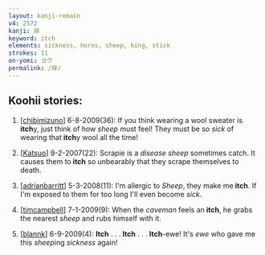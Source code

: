 ```yaml
---
layout: kanji-remain
v4: 2572
kanji: 痒
keyword: itch
elements: sickness, horns, sheep, king, stick
strokes: 11
on-yomi: ヨウ
permalink: /痒/
---
```


## Koohii stories: 

1) [<a href="http://kanji.koohii.com/profile/chibimizuno">chibimizuno</a>] 6-8-2009(36): If you think wearing a wool sweater is<strong> itch</strong>y, just think of how <em>sheep</em> must feel! They must be so<em> sick</em> of wearing that<strong> itch</strong>y wool all the time!

2) [<a href="http://kanji.koohii.com/profile/Katsuo">Katsuo</a>] 9-2-2007(22): Scrapie is a <em>disease sheep</em> sometimes catch. It causes them to<strong> itch</strong> so unbearably that they scrape themselves to death.

3) [<a href="http://kanji.koohii.com/profile/adrianbarritt">adrianbarritt</a>] 5-3-2008(11): I&#039;m allergic to <em>Sheep</em>, they make me<strong> itch</strong>. If I&#039;m exposed to them for too long I&#039;ll even become <em>sick</em>.

4) [<a href="http://kanji.koohii.com/profile/timcampbell">timcampbell</a>] 7-1-2009(9): When the <em>caveman</em> feels an<strong> itch</strong>, he grabs the nearest <em>sheep</em> and rubs himself with it.

5) [<a href="http://kanji.koohii.com/profile/blannk">blannk</a>] 6-9-2009(4): <strong>Itch</strong> . . .<strong> Itch</strong> . . .<strong> Itch</strong>-ewe! It&#039;s <em>ewe</em> who gave me this <em>sheep</em>ing <em>sickness</em> again!


